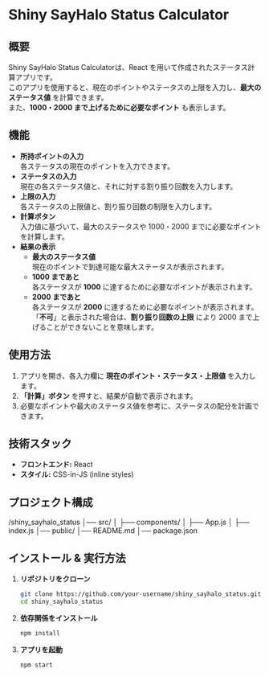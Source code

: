 #  Shiny SayHalo Status Calculator

##  概要
Shiny SayHalo Status Calculatorは、React を用いて作成されたステータス計算アプリです。  
このアプリを使用すると、現在のポイントやステータスの上限を入力し、**最大のステータス値** を計算できます。  
また、**1000・2000 まで上げるために必要なポイント** も表示します。

##  機能
- **所持ポイントの入力**  
  各ステータスの現在のポイントを入力できます。
- **ステータスの入力**  
  現在の各ステータス値と、それに対する割り振り回数を入力します。
- **上限の入力**  
  各ステータスの上限値と、割り振り回数の制限を入力します。
- **計算ボタン**  
  入力値に基づいて、最大のステータスや 1000・2000 までに必要なポイントを計算します。
- **結果の表示**  
  - **最大のステータス値**  
    現在のポイントで到達可能な最大ステータスが表示されます。
  - **1000 まであと**  
    各ステータスが **1000** に達するために必要なポイントが表示されます。
  - **2000 まであと**  
    各ステータスが **2000** に達するために必要なポイントが表示されます。  
    「**不可**」と表示された場合は、**割り振り回数の上限** により 2000 まで上げることができないことを意味します。

##  使用方法
1. アプリを開き、各入力欄に **現在のポイント・ステータス・上限値** を入力します。
2. **「計算」ボタン** を押すと、結果が自動で表示されます。
3. 必要なポイントや最大のステータス値を参考に、ステータスの配分を計画できます。

##  技術スタック
- **フロントエンド:** React
- **スタイル:** CSS-in-JS (inline styles)

##  プロジェクト構成
/shiny_sayhalo_status
│── src/
│   ├── components/
│   ├── App.js
│   ├── index.js
│── public/
│── README.md
│── package.json

## インストール & 実行方法
1. **リポジトリをクローン**
   ```sh
   git clone https://github.com/your-username/shiny_sayhalo_status.git
   cd shiny_sayhalo_status
1. **依存関係をインストール**
   ```sh
   npm install
1. **アプリを起動**
   ```sh
   npm start
